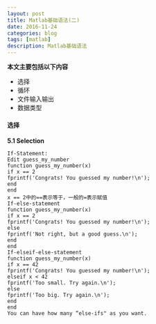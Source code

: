 ```yaml
---
layout: post
title: Matlab基础语法(二)
date: 2016-11-24
categories: blog
tags: [matlab]
description: Matlab基础语法
---
```



**本文主要包括以下内容**    

- 选择   
- 循环  
- 文件输入输出   
- 数据类型     

#### 选择    

**5.1 Selection**

```
If-Statement:
Edit guess_my_number
function guess_my_number(x)
if x == 2
fprintf('Congrats! You guessed my number!\n');
end
end
x == 2中的==表示等于，一般的=表示赋值
If-else-statement
function guess_my_number(x)
if x == 2
fprintf('Congrats! You guessed my number!\n');
else
fprintf('Not right, but a good guess.\n');
end
end
If-elseif-else-statement
function guess_my_number(x)
if x == 42
fprintf('Congrats! You guessed my number!\n');
elseif x < 42
fprintf('Too small. Try again.\n');
else
fprintf('Too big. Try again.\n');
end
end
You can have how many “else-ifs" as you want.
```


